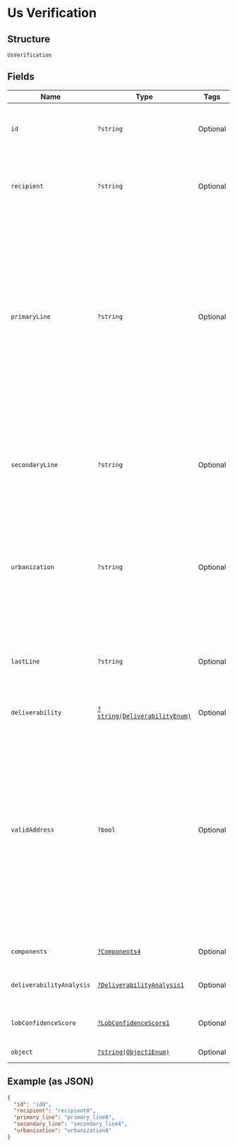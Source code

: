 
# Us Verification

## Structure

`UsVerification`

## Fields

| Name | Type | Tags | Description | Getter | Setter |
|  --- | --- | --- | --- | --- | --- |
| `id` | `?string` | Optional | Unique identifier prefixed with `us_ver_`.<br>**Constraints**: *Pattern*: `^us_ver_[a-zA-Z0-9_]+$` | getId(): ?string | setId(?string id): void |
| `recipient` | `?string` | Optional | The intended recipient, typically a person's or firm's name.<br>**Constraints**: *Maximum Length*: `500` | getRecipient(): ?string | setRecipient(?string recipient): void |
| `primaryLine` | `?string` | Optional | The primary delivery line (usually the street address) of the address.<br>Combination of the following applicable `components`:<br><br>* `primary_number`<br>* `street_predirection`<br>* `street_name`<br>* `street_suffix`<br>* `street_postdirection`<br>* `secondary_designator`<br>* `secondary_number`<br>* `pmb_designator`<br>* `pmb_number`<br>**Constraints**: *Maximum Length*: `500` | getPrimaryLine(): ?string | setPrimaryLine(?string primaryLine): void |
| `secondaryLine` | `?string` | Optional | The secondary delivery line of the address. This field is typically empty but may contain information if `primary_line` is too long.<br>**Constraints**: *Maximum Length*: `500` | getSecondaryLine(): ?string | setSecondaryLine(?string secondaryLine): void |
| `urbanization` | `?string` | Optional | Only present for addresses in Puerto Rico. An urbanization refers to an area, sector, or development within a city. See <a href="https://pe.usps.com/text/pub28/28api_008.htm#:~:text=I51.,-4%20Urbanizations&text=In%20Puerto%20Rico%2C%20identical%20street,placed%20before%20the%20urbanization%20name." target="_blank">USPS documentation</a> for clarification.<br>**Constraints**: *Maximum Length*: `500` | getUrbanization(): ?string | setUrbanization(?string urbanization): void |
| `lastLine` | `?string` | Optional | Combination of the following applicable `components`:<br><br>* City (`city`)<br>* State (`state`)<br>* ZIP code (`zip_code`)<br>* ZIP+4 (`zip_code_plus_4`) | getLastLine(): ?string | setLastLine(?string lastLine): void |
| `deliverability` | [`?string(DeliverabilityEnum)`](../../doc/models/deliverability-enum.md) | Optional | - | getDeliverability(): ?string | setDeliverability(?string deliverability): void |
| `validAddress` | `?bool` | Optional | This field indicates whether an address was found in a more comprehensive address dataset that includes sources from the USPS, open source mapping data, and our proprietary mail delivery data.<br>This field can be interpreted as a representation of whether an address is a real location or not. Additionally a valid address may contradict the deliverability field since an address can be a real valid location but the USPS may not deliver to that address. | getValidAddress(): ?bool | setValidAddress(?bool validAddress): void |
| `components` | [`?Components4`](../../doc/models/components-4.md) | Optional | - | getComponents(): ?Components4 | setComponents(?Components4 components): void |
| `deliverabilityAnalysis` | [`?DeliverabilityAnalysis1`](../../doc/models/deliverability-analysis-1.md) | Optional | - | getDeliverabilityAnalysis(): ?DeliverabilityAnalysis1 | setDeliverabilityAnalysis(?DeliverabilityAnalysis1 deliverabilityAnalysis): void |
| `lobConfidenceScore` | [`?LobConfidenceScore1`](../../doc/models/lob-confidence-score-1.md) | Optional | - | getLobConfidenceScore(): ?LobConfidenceScore1 | setLobConfidenceScore(?LobConfidenceScore1 lobConfidenceScore): void |
| `object` | [`?string(Object1Enum)`](../../doc/models/object-1-enum.md) | Optional | - | getObject(): ?string | setObject(?string object): void |

## Example (as JSON)

```json
{
  "id": "id8",
  "recipient": "recipient0",
  "primary_line": "primary_line8",
  "secondary_line": "secondary_line4",
  "urbanization": "urbanization0"
}
```

